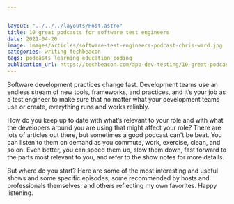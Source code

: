 ```yaml
---


layout: "../../../layouts/Post.astro"
title: 10 great podcasts for software test engineers
date: 2021-04-20
image: images/articles/software-test-engineers-podcast-chris-ward.jpg
categories: writing techbeacon
tags: podcasts learning education coding
publication_url: https://techbeacon.com/app-dev-testing/10-great-podcasts-software-test-engineers
---
```


Software development practices change fast. Development teams use an endless stream of new tools, frameworks, and practices, and it’s your job as a test engineer to make sure that no matter what your development teams use or create, everything runs and works reliably.

How do you keep up to date with what’s relevant to your role and with what the developers around you are using that might affect your role? There are lots of articles out there, but sometimes a good podcast can't be beat. You can listen to them on demand as you commute, work, exercise, clean, and so on. Even better, you can speed them up, slow them down, fast forward to the parts most relevant to you, and refer to the show notes for more details.

But where do you start? Here are some of the most interesting and useful shows and some specific episodes, some recommended by hosts and professionals themselves, and others reflecting my own favorites. Happy listening.